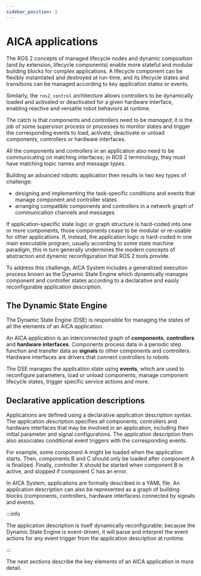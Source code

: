 ```yaml
---
sidebar_position: 3
---
```


# AICA applications

The ROS 2 concepts of managed lifecycle nodes and dynamic composition (and by extension, lifecycle components) enable
more stateful and modular building blocks for complex applications. A lifecycle component can be flexibly instantiated
and destroyed at run-time, and its lifecycle states and transitions can be managed according to key application states
or events.

Similarly, the `ros2_control` architecture allows controllers to be dynamically loaded and activated or deactivated for
a given hardware interface, enabling reactive and versatile robot behaviors at runtime.

The catch is that components and controllers need to be _managed_; it is the job of some supervisor process
or processes to monitor states and trigger the corresponding events to load, activate, deactivate or unload components,
controllers or hardware interfaces.

All the components and controllers in an application also need to be communicating on matching interfaces; in ROS 2
terminology, they must have matching topic names and message types.

Building an advanced robotic application then results in two key types of challenge:

- designing and implementing the task-specific conditions and events that manage component and controller states
- arranging compatible components and controllers in a network graph of communication channels and messages

If application-specific state logic or graph structure is hard-coded into one or more components, those components cease
to be modular or re-usable for other applications. If, instead, the application logic is hard-coded in one main
executable program, usually according to some state machine paradigm, this in turn generally undermines the modern
concepts of abstraction and dynamic reconfiguration that ROS 2 tools provide.

To address this challenge, AICA System includes a generalized execution process known as the Dynamic
State Engine which dynamically manages component and controller states according to a declarative and easily
reconfigurable application description.

## The Dynamic State Engine

The Dynamic State Engine (DSE) is responsible for managing the states of all the elements of an AICA application.

An AICA application is an interconnected graph of **components**, **controllers** and **hardware interfaces**.
Components process data in a periodic step function and transfer data as **signals** to other components and
controllers. Hardware interfaces are drivers that connect controllers to robots.

The DSE manages the application state using **events**, which are used to reconfigure parameters, load
or unload components, manage component lifecycle states, trigger specific service actions and more.

## Declarative application descriptions

Applications are defined using a declarative application description syntax. The application description specifies all
components, controllers and hardware interfaces that may be involved in an application, including their initial
parameter and signal configurations. The application description then also associates conditional event triggers with
the corresponding events.

For example, some component A might be loaded when the application starts. Then, components B and C should only be
loaded after component A is finalized. Finally, controller X should be started when component B is active, and
stopped if component C has an error.

In AICA System, applications are formally described in a YAML file. An application description can also be
represented as a graph of building blocks (components, controllers, hardware interfaces) connected by signals and
events.

:::info

The application description is itself dynamically reconfigurable; because the Dynamic State Engine is event-driven,
it will parse and interpret the event actions for any event trigger from the application description at runtime.

:::

The next sections describe the key elements of an AICA application in more detail.